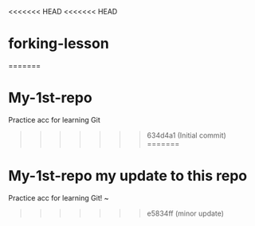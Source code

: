 <<<<<<< HEAD
<<<<<<< HEAD
# forking-lesson
=======
# My-1st-repo
Practice acc for learning Git
>>>>>>> 634d4a1 (Initial commit)
=======
# My-1st-repo my update to this repo
Practice acc for learning Git!
~
>>>>>>> e5834ff (minor update)
